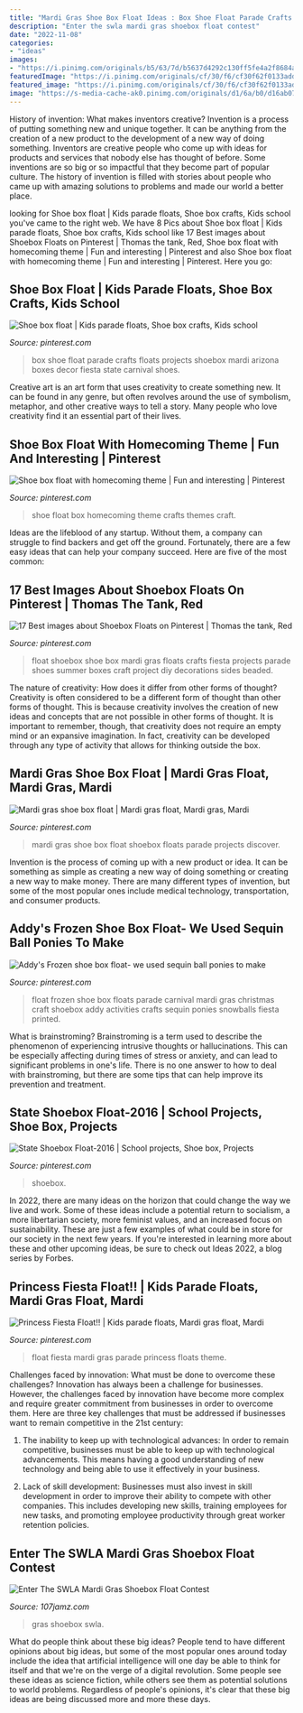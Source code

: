 ```yaml
---
title: "Mardi Gras Shoe Box Float Ideas : Box Shoe Float Parade Crafts Floats Projects Shoebox Mardi Arizona Boxes Decor Fiesta State Carnival Shoes"
description: "Enter the swla mardi gras shoebox float contest"
date: "2022-11-08"
categories:
- "ideas"
images:
- "https://i.pinimg.com/originals/b5/63/7d/b5637d4292c130ff5fe4a2f8684a0ab3.jpg"
featuredImage: "https://i.pinimg.com/originals/cf/30/f6/cf30f62f0133addc76cef142f1545d20.jpg"
featured_image: "https://i.pinimg.com/originals/cf/30/f6/cf30f62f0133addc76cef142f1545d20.jpg"
image: "https://s-media-cache-ak0.pinimg.com/originals/d1/6a/b0/d16ab07f206e7523672dacce28ac8902.jpg"
---
```



History of invention: What makes inventors creative?
Invention is a process of putting something new and unique together. It can be anything from the creation of a new product to the development of a new way of doing something. Inventors are creative people who come up with ideas for products and services that nobody else has thought of before. Some inventions are so big or so impactful that they become part of popular culture. The history of invention is filled with stories about people who came up with amazing solutions to problems and made our world a better place.

	

		
looking for Shoe box float | Kids parade floats, Shoe box crafts, Kids school you've came to the right web. We have 8 Pics about Shoe box float | Kids parade floats, Shoe box crafts, Kids school like 17 Best images about Shoebox Floats on Pinterest | Thomas the tank, Red, Shoe box float with homecoming theme | Fun and interesting | Pinterest and also Shoe box float with homecoming theme | Fun and interesting | Pinterest. Here you go:
		
    
## Shoe Box Float | Kids Parade Floats, Shoe Box Crafts, Kids School

<img loading=lazy src="https://i.pinimg.com/originals/1f/55/e7/1f55e79c966e3c765d32a2e0e574d2f6.jpg" onerror="this.onerror=null;this.src='https://tse4.mm.bing.net/th?id=OIP.7bubeY8nO8FuSKCia5xopQHaJ4&amp;pid=15.1';" alt="Shoe box float | Kids parade floats, Shoe box crafts, Kids school">

_Source: pinterest.com_

>box shoe float parade crafts floats projects shoebox mardi arizona boxes decor fiesta state carnival shoes. 

	

Creative art is an art form that uses creativity to create something new. It can be found in any genre, but often revolves around the use of symbolism, metaphor, and other creative ways to tell a story. Many people who love creativity find it an essential part of their lives.

    
## Shoe Box Float With Homecoming Theme | Fun And Interesting | Pinterest

<img loading=lazy src="https://s-media-cache-ak0.pinimg.com/originals/d1/6a/b0/d16ab07f206e7523672dacce28ac8902.jpg" onerror="this.onerror=null;this.src='https://tse2.mm.bing.net/th?id=OIP._h3FFU155x5lBIPOOqYPlQHaJ4&amp;pid=15.1';" alt="Shoe box float with homecoming theme | Fun and interesting | Pinterest">

_Source: pinterest.com_

>shoe float box homecoming theme crafts themes craft. 

	

Ideas are the lifeblood of any startup. Without them, a company can struggle to find backers and get off the ground. Fortunately, there are a few easy ideas that can help your company succeed. Here are five of the most common: 

    
## 17 Best Images About Shoebox Floats On Pinterest | Thomas The Tank, Red

<img loading=lazy src="https://s-media-cache-ak0.pinimg.com/736x/28/28/04/2828042cbbf168b4fb06968eaa77d31b--summer-crafts-fun-crafts.jpg" onerror="this.onerror=null;this.src='https://tse3.mm.bing.net/th?id=OIP.kc2_N6Q-yHMRbqLHEka7JgHaJ3&amp;pid=15.1';" alt="17 Best images about Shoebox Floats on Pinterest | Thomas the tank, Red">

_Source: pinterest.com_

>float shoebox shoe box mardi gras floats crafts fiesta projects parade shoes summer boxes craft project diy decorations sides beaded. 

	

The nature of creativity: How does it differ from other forms of thought?
Creativity is often considered to be a different form of thought than other forms of thought. This is because creativity involves the creation of new ideas and concepts that are not possible in other forms of thought. It is important to remember, though, that creativity does not require an empty mind or an expansive imagination. In fact, creativity can be developed through any type of activity that allows for thinking outside the box.

    
## Mardi Gras Shoe Box Float | Mardi Gras Float, Mardi Gras, Mardi

<img loading=lazy src="https://i.pinimg.com/originals/b5/63/7d/b5637d4292c130ff5fe4a2f8684a0ab3.jpg" onerror="this.onerror=null;this.src='https://tse1.mm.bing.net/th?id=OIP.EOQM81othXnjEO_ICABWEQHaJ4&amp;pid=15.1';" alt="Mardi gras shoe box float | Mardi gras float, Mardi gras, Mardi">

_Source: pinterest.com_

>mardi gras shoe box float shoebox floats parade projects discover. 

	

Invention is the process of coming up with a new product or idea. It can be something as simple as creating a new way of doing something or creating a new way to make money. There are many different types of invention, but some of the most popular ones include medical technology, transportation, and consumer products.

    
## Addy&#039;s Frozen Shoe Box Float- We Used Sequin Ball Ponies To Make

<img loading=lazy src="https://s-media-cache-ak0.pinimg.com/originals/29/ec/99/29ec99681541898b973ba516c11d4971.jpg" onerror="this.onerror=null;this.src='https://tse2.mm.bing.net/th?id=OIP.bl5mIV8gCWrEreoUhIC8wQHaJ4&amp;pid=15.1';" alt="Addy&#039;s Frozen shoe box float- we used sequin ball ponies to make">

_Source: pinterest.com_

>float frozen shoe box floats parade carnival mardi gras christmas craft shoebox addy activities crafts sequin ponies snowballs fiesta printed. 

	

What is brainstroming?
Brainstroming is a term used to describe the phenomenon of experiencing intrusive thoughts or hallucinations. This can be especially affecting during times of stress or anxiety, and can lead to significant problems in one's life. There is no one answer to how to deal with brainstroming, but there are some tips that can help improve its prevention and treatment.

    
## State Shoebox Float-2016 | School Projects, Shoe Box, Projects

<img loading=lazy src="https://i.pinimg.com/originals/cf/30/f6/cf30f62f0133addc76cef142f1545d20.jpg" onerror="this.onerror=null;this.src='https://tse4.mm.bing.net/th?id=OIP.z6czfGEUpNXJr0YtneroUQHaHa&amp;pid=15.1';" alt="State Shoebox Float-2016 | School projects, Shoe box, Projects">

_Source: pinterest.com_

>shoebox. 

	

In 2022, there are many ideas on the horizon that could change the way we live and work. Some of these ideas include a potential return to socialism, a more libertarian society, more feminist values, and an increased focus on sustainability. These are just a few examples of what could be in store for our society in the next few years. If you're interested in learning more about these and other upcoming ideas, be sure to check out Ideas 2022, a blog series by Forbes.

    
## Princess Fiesta Float!! | Kids Parade Floats, Mardi Gras Float, Mardi

<img loading=lazy src="https://i.pinimg.com/originals/9c/aa/63/9caa63f4a02397c5bd58bba048f4bf77.jpg" onerror="this.onerror=null;this.src='https://tse1.mm.bing.net/th?id=OIP.Uyj2xvW_0efG-08w1iMgKwHaJ4&amp;pid=15.1';" alt="Princess Fiesta Float!! | Kids parade floats, Mardi gras float, Mardi">

_Source: pinterest.com_

>float fiesta mardi gras parade princess floats theme. 

	

Challenges faced by innovation: What must be done to overcome these challenges?
Innovation has always been a challenge for businesses. However, the challenges faced by innovation have become more complex and require greater commitment from businesses in order to overcome them. Here are three key challenges that must be addressed if businesses want to remain competitive in the 21st century:
1. The inability to keep up with technological advances: In order to remain competitive, businesses must be able to keep up with technological advancements. This means having a good understanding of new technology and being able to use it effectively in your business.

2. Lack of skill development: Businesses must also invest in skill development in order to improve their ability to compete with other companies. This includes developing new skills, training employees for new tasks, and promoting employee productivity through great worker retention policies.


    
## Enter The SWLA Mardi Gras Shoebox Float Contest

<img loading=lazy src="https://townsquare.media/site/160/files/2016/12/Mardi-Gras-Shoebox-Float-visitlakecharles-via-YouTube.jpg?w=1200&amp;h=0&amp;zc=1&amp;s=0&amp;a=t&amp;q=89" onerror="this.onerror=null;this.src='https://tse2.mm.bing.net/th?id=OIP.fydWtM1GSAWHA_2QZir61AHaEY&amp;pid=15.1';" alt="Enter The SWLA Mardi Gras Shoebox Float Contest">

_Source: 107jamz.com_

>gras shoebox swla. 

	

What do people think about these big ideas?
People tend to have different opinions about big ideas, but some of the most popular ones around today include the idea that artificial intelligence will one day be able to think for itself and that we're on the verge of a digital revolution. Some people see these ideas as science fiction, while others see them as potential solutions to world problems. Regardless of people's opinions, it's clear that these big ideas are being discussed more and more these days.

